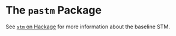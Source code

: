 The `pastm` Package  
=================

See [`stm` on Hackage](http://hackage.haskell.org/package/stm) for more information about the baseline STM.
